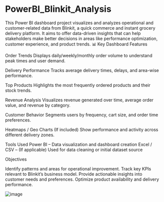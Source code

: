 # PowerBI_Blinkit_Analysis
This Power BI dashboard project visualizes and analyzes operational and customer-related data from Blinkit, a quick commerce and instant grocery delivery platform. It aims to offer data-driven insights that can help stakeholders make better decisions in areas like performance optimization, customer experience, and product trends.
📊 Key Dashboard Features

Order Trends	Displays daily/weekly/monthly order volume to understand peak times and user demand.

Delivery Performance	Tracks average delivery times, delays, and area-wise performance.

Top Products	Highlights the most frequently ordered products and their stock trends.

Revenue Analysis	Visualizes revenue generated over time, average order value, and revenue by category.

Customer Behavior	Segments users by frequency, cart size, and order time preferences.

Heatmaps / Geo Charts	(If included) Show performance and activity across different delivery zones.

Tools Used
Power BI – Data visualization and dashboard creation
Excel / CSV – (If applicable) Used for data cleaning or initial dataset source

Objectives

Identify patterns and areas for operational improvement.
Track key KPIs relevant to Blinkit’s business model.
Provide actionable insights into customer needs and preferences.
Optimize product availability and delivery performance.

![image](https://github.com/user-attachments/assets/4e42cd0b-5cdd-4149-8f3e-1683314a2715)
